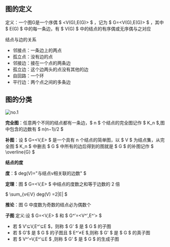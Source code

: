
## 图的定义

定义：一个图G是一个序偶 $ <V(G),E(G)> $ ，记为 $ G=<V(G),E(G)> $ ，其中 $ E(G) $ 中的每一条边，有 $ V(G) $ 中的结点的有序偶或无序偶与之对应

结点与边的关系

- 邻接点：一条边上的两点
- 孤立点：没有边的点
- 邻接边：接在一个点的两条边
- 孤立边：这个边两头的点没有其他的边
- 自回路：一个环
- 平行边：两个点之间的多条边

## 图的分类

![no.1](https://images-1302683597.cos.ap-nanjing.myqcloud.com/images/StudyNotes/Golang/basic/images_20220328120204.svg)

**完全图**：任意两个不同的结点都有一条边，$ n $ 个结点的完全图记作 $ K_n $,图中包含的边数有 $ n(n−1)/2 $

**补图**：设 $ G=<V,E> $ 是一个具有 n 个结点的简单图，以 $ V $ 为结点集，从完全图 $ K_n $ 中删去 $ G $ 中所有的边后得到的图就是 $ G $ 的补图记作 $ \overline{G} $

**结点的度**

**度**：$ deg⁡(V)="与结点v相关联的边数" $

**定理**：图 $ G=<V,E> $ 中结点的度数之和等于边数的 2 倍

$ \sum_{v∈V} deg⁡(V) =2|E| $

**推论**：图 G 中度数为奇数的结点必为偶数个

**子图** 定义:设 $ G=<V,E> $ 和 $ G^′=<V^′,E^′> $

- 若 $ V′⊆V,E^′⊆E $，则称 $ G' $ 是 $ G $ 的子图
- 若 $ G'$ 是 $ G $ 的子图且 $ E^′≠E $,则称 $ G' $ 是 $ G $ 的真子图
- 若 $ V^′=V,E^′⊆E $ ,则称 $ G' $ 是 $ G $ 的生成子图